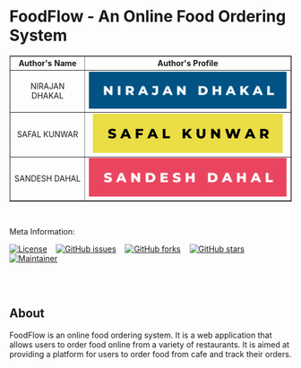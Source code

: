 # FoodFlow - An Online Food Ordering System

<table border="1">
<tr>
<th><center>Author's Name</center></th>
<th><center>Author's Profile</center></th>
</tr>
<tr>
<td><center>NIRAJAN DHAKAL</center></td>
<td><a href="https://github.com/dhakalnirajan" alt="nirajan badge image"><center><img src="./img/badge/nirajan.svg"></center></a></td>
</tr>
<tr>
<td><center>SAFAL KUNWAR</center></td>
<td><a href="https://github.com/fallsaw95" alt="safal badge image"><center><img src="./img/badge/safal.svg"></center></a></td>
</tr>
<tr>
<td><center>SANDESH DAHAL</center></td>
<td><a href="https://github.com/sandesh-10" alt="sandesh badge image"><center><img src="./img/badge/sandesh.svg"></center></a></td>
</tr>
</table>

<br>

Meta Information:

[![License](https://img.shields.io/badge/License-MIT-blue)](./LICENSE) &nbsp; &nbsp;[![GitHub issues](https://img.shields.io/github/issues/dhakalnirajan/FoodFlow)](https://github.com/dhakalnirajan/FoodFlow/issues) &nbsp; &nbsp;[![GitHub forks](https://img.shields.io/github/forks/dhakalnirajan/FoodFlow)](https://github.com/dhakalnirajan/FoodFlow/network) &nbsp; &nbsp;[![GitHub stars](https://img.shields.io/github/stars/dhakalnirajan/FoodFlow)](https://github.com/dhakalnirajan/FoodFlow/stargazers) &nbsp; &nbsp;
[![Maintainer](https://img.shields.io/badge/maintainer-dhakalnirajan-blue)](https://github.com/dhakalnirajan)

<br>
<br>

## About

FoodFlow is  an online food ordering system. It is a web application that allows users to order food online from a variety of restaurants. It is aimed at providing a platform for users to order food from cafe and track their orders.

